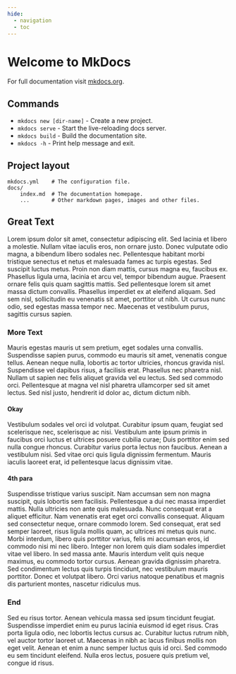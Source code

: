 ```yaml
---
hide:
  - navigation
  - toc
---
```

# Welcome to MkDocs

For full documentation visit [mkdocs.org](https://www.mkdocs.org).

## Commands

* `mkdocs new [dir-name]` - Create a new project.
* `mkdocs serve` - Start the live-reloading docs server.
* `mkdocs build` - Build the documentation site.
* `mkdocs -h` - Print help message and exit.

## Project layout

    mkdocs.yml    # The configuration file.
    docs/
        index.md  # The documentation homepage.
        ...       # Other markdown pages, images and other files.

## Great Text

Lorem ipsum dolor sit amet, consectetur adipiscing elit. Sed lacinia et libero a molestie. Nullam vitae iaculis eros, non ornare justo. Donec vulputate odio magna, a bibendum libero sodales nec. Pellentesque habitant morbi tristique senectus et netus et malesuada fames ac turpis egestas. Sed suscipit luctus metus. Proin non diam mattis, cursus magna eu, faucibus ex. Phasellus ligula urna, lacinia et arcu vel, tempor bibendum augue. Praesent ornare felis quis quam sagittis mattis. Sed pellentesque lorem sit amet massa dictum convallis. Phasellus imperdiet ex at eleifend aliquam. Sed sem nisl, sollicitudin eu venenatis sit amet, porttitor ut nibh. Ut cursus nunc odio, sed egestas massa tempor nec. Maecenas et vestibulum purus, sagittis cursus sapien.

### More Text

Mauris egestas mauris ut sem pretium, eget sodales urna convallis. Suspendisse sapien purus, commodo eu mauris sit amet, venenatis congue tellus. Aenean neque nulla, lobortis ac tortor ultricies, rhoncus gravida nisl. Suspendisse vel dapibus risus, a facilisis erat. Phasellus nec pharetra nisl. Nullam ut sapien nec felis aliquet gravida vel eu lectus. Sed sed commodo orci. Pellentesque at magna vel nisl pharetra ullamcorper sed sit amet lectus. Sed nisl justo, hendrerit id dolor ac, dictum dictum nibh.

#### Okay

Vestibulum sodales vel orci id volutpat. Curabitur ipsum quam, feugiat sed scelerisque nec, scelerisque ac nisi. Vestibulum ante ipsum primis in faucibus orci luctus et ultrices posuere cubilia curae; Duis porttitor enim sed nulla congue rhoncus. Curabitur varius porta lectus non faucibus. Aenean a vestibulum nisi. Sed vitae orci quis ligula dignissim fermentum. Mauris iaculis laoreet erat, id pellentesque lacus dignissim vitae.

#### 4th para

Suspendisse tristique varius suscipit. Nam accumsan sem non magna suscipit, quis lobortis sem facilisis. Pellentesque a dui nec massa imperdiet mattis. Nulla ultricies non ante quis malesuada. Nunc consequat erat a aliquet efficitur. Nam venenatis erat eget orci convallis consequat. Aliquam sed consectetur neque, ornare commodo lorem. Sed consequat, erat sed semper laoreet, risus ligula mollis quam, ac ultrices mi metus quis nunc. Morbi interdum, libero quis porttitor varius, felis mi accumsan eros, id commodo nisi mi nec libero. Integer non lorem quis diam sodales imperdiet vitae vel libero. In sed massa ante. Mauris interdum velit quis neque maximus, eu commodo tortor cursus. Aenean gravida dignissim pharetra. Sed condimentum lectus quis turpis tincidunt, nec vestibulum mauris porttitor. Donec et volutpat libero. Orci varius natoque penatibus et magnis dis parturient montes, nascetur ridiculus mus.

### End

Sed eu risus tortor. Aenean vehicula massa sed ipsum tincidunt feugiat. Suspendisse imperdiet enim eu purus lacinia euismod id eget risus. Cras porta ligula odio, nec lobortis lectus cursus ac. Curabitur luctus rutrum nibh, vel auctor tortor laoreet ut. Maecenas in nibh ac lacus finibus mollis non eget velit. Aenean et enim a nunc semper luctus quis id orci. Sed commodo eu sem tincidunt eleifend. Nulla eros lectus, posuere quis pretium vel, congue id risus.
